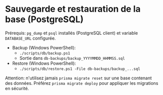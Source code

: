 # Sauvegarde et restauration de la base (PostgreSQL)

Prérequis: `pg_dump` et `psql` installés (PostgreSQL client) et variable `DATABASE_URL` configurée.

- Backup (Windows PowerShell):
  - `./scripts/db/backup.ps1`
  - Sortie dans `db-backups/backup_YYYYMMDD_HHMMSS.sql`
- Restore (Windows PowerShell):
  - `./scripts/db/restore.ps1 -File db-backups/backup_...sql`

Attention: n'utilisez jamais `prisma migrate reset` sur une base contenant des données. Préférez `prisma migrate deploy` pour appliquer les migrations en sécurité.
